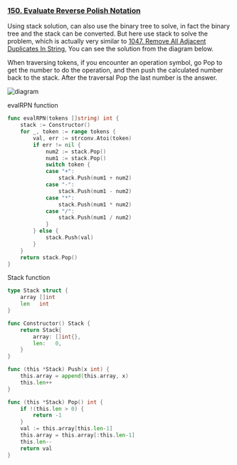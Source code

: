 ### [150. Evaluate Reverse Polish Notation]

Using stack solution, can also use the binary tree to solve, in fact the binary tree and the stack can be converted.
But here use stack to solve the problem, which is actually very similar to [1047. Remove All Adjacent Duplicates In String],
You can see the solution from the diagram below. 

When traversing tokens, if you encounter an operation symbol, go Pop to get the number to do the operation,
and then push the calculated number back to the stack. After the traversal Pop the last number is the answer.

![diagram]

evalRPN function
```go
func evalRPN(tokens []string) int {
	stack := Constructor()
	for _, token := range tokens {
		val, err := strconv.Atoi(token)
		if err != nil {
			num2 := stack.Pop()
			num1 := stack.Pop()
			switch token {
			case "+":
				stack.Push(num1 + num2)
			case "-":
				stack.Push(num1 - num2)
			case "*":
				stack.Push(num1 * num2)
			case "/":
				stack.Push(num1 / num2)
			}
		} else {
			stack.Push(val)
		}
	}
	return stack.Pop()
}
```

Stack function
```go
type Stack struct {
	array []int
	len   int
}

func Constructor() Stack {
	return Stack{
		array: []int{},
		len:   0,
	}
}

func (this *Stack) Push(x int) {
	this.array = append(this.array, x)
	this.len++
}

func (this *Stack) Pop() int {
	if !(this.len > 0) {
		return -1
	}
	val := this.array[this.len-1]
	this.array = this.array[:this.len-1]
	this.len--
	return val
}
```

[150. Evaluate Reverse Polish Notation]: https://leetcode.com/problems/evaluate-reverse-polish-notation/
[1047. Remove All Adjacent Duplicates In String]: https://github.com/Hotshot824/Leetcode/blob/main/Easy/1047.Remove_All_Adjacent_Duplicates_String.md
[diagram]: https://camo.githubusercontent.com/e01f4d0986c888fe7917fe218ee3cdd911efed8458f5612d41bae781b55f79a2/68747470733a2f2f636f64652d7468696e6b696e672e63646e2e626365626f732e636f6d2f676966732f3135302e2545392538302538362545362542332541322545352538352542302545382541312541382545382542452542452545352542432538462545362542312538322545352538302542432e676966